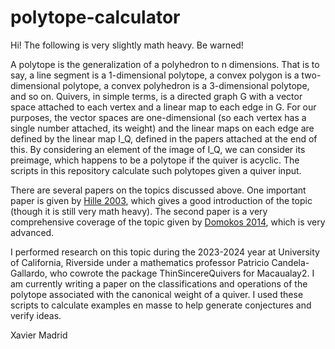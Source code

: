 # polytope-calculator

Hi! The following is very slightly math heavy. Be warned!

A polytope is the generalization of a polyhedron to n dimensions. That is to say, a line segment is a 1-dimensional polytope, a convex polygon is a two-dimensional polytope, a convex polyhedron is a 3-dimensional polytope, and so on. Quivers, in simple terms, is a directed graph G with a vector space attached to each vertex and a linear map to each edge in G. For our purposes, the vector spaces are one-dimensional (so each vertex has a single number attached, its weight) and the linear maps on each edge are defined by the linear map I_Q, defined in the papers attached at the end of this. By considering an element of the image of I_Q, we can consider its preimage, which happens to be a polytope if the quiver is acyclic. The scripts in this repository calculate such polytopes given a quiver input.

There are several papers on the topics discussed above. One important paper is given by [Hille 2003](https://www.sciencedirect.com/science/article/pii/S0024379502004068), which gives a good introduction of the topic (though it is still very math heavy). The second paper is a very comprehensive coverage of the topic given by [Domokos 2014](https://doi.org/10.48550/arXiv.1402.5096), which is very advanced.

I performed research on this topic during the 2023-2024 year at University of California, Riverside under a mathematics professor Patricio Candela-Gallardo, who cowrote the package ThinSincereQuivers for Macaualay2. I am currently writing a paper on the classifications and operations of the polytope associated with the canonical weight of a quiver. I used these scripts to calculate examples en masse to help generate conjectures and verify ideas.

Xavier Madrid
